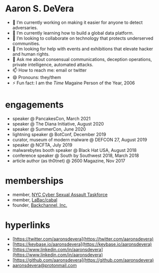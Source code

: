 # Aaron S. DeVera
- 🔭 I’m currently working on making it easier for anyone to detect adversaries.
- 🌱 I’m currently learning how to build a global data platform.
- 👯 I’m looking to collaborate on technology that protects underserved communities.
- 🤔 I’m looking for help with events and exhibitions that elevate hacker and human rights.
- 💬 Ask me about consensual communications, deception operations, private intelligence, automated attacks.
- 📫 How to reach me: email or twitter
- 😄 Pronouns: they/them
- ⚡ Fun fact: I am the *Time* Magaine Person of the Year, 2006

# engagements
- speaker @ PancakesCon, March 2021
- speaker @ The Diana Initiative, August 2020
- speaker @ SummerCon, June 2020
- lightning speaker @ BotConf, December 2019
- curator, museum of modern malware @ DEFCON 27, August 2019
- speaker @ NCFTA, July 2019
- malwarebytes booth speaker @ Black Hat USA, August 2018
- conference speaker @ South by Southwest 2018, March 2018
- article author (as th0tnet) @ 2600 Magazine, Nov 2017

# memberships
- member, [NYC Cyber Sexual Assault Taskforce](https://csat.nyc)
- member, [LaBac/cabal](https://labac.dev)
- founder, [Backchannel, Inc.](https://backchannel.re)

# hyperlinks
- [https://twitter.com/aaronsdevera](https://twitter.com/aaronsdevera)
- [https://keybase.io/aaronsdevera](https://keybase.io/aaronsdevera)
- [https://www.linkedin.com/in/aaronsdevera](https://www.linkedin.com/in/aaronsdevera)
- [https://github.com/aaronsdevera](https://github.com/aaronsdevera)
- [aaronsdevera@protonmail.com](mailto:aaronsdevera@protonmail.com)
